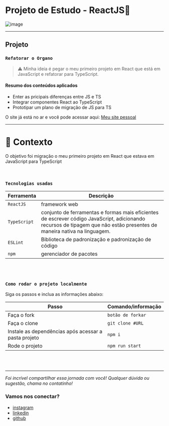 # Projeto de Estudo - ReactJS🚀

![image](https://media.giphy.com/media/Mc24i6cYYqT0UgD1LQ/giphy.gif)

---

## Projeto

### `Refatorar o Organo`

> ⚠️ Minha ideia é pegar o meu primeiro projeto em React que está em JavaScript e refatorar para TypeScript.

#### Resumo dos conteúdos aplicados

- Enter as pricipais diferenças entre JS e TS
- Integrar componentes React ao TypeScript
- Prototipar um plano de migração de JS para TS

O site já está no ar e você pode acessar aqui: [Meu site pessoal](https://organo-xi-eight.vercel.app/)

---

# 🧠 Contexto

O objetivo foi migração o meu primeiro projeto em React que estava em JavaScript para TypeScript

<br />

### `Tecnologias usadas`

| Ferramenta   | Descrição                                                                                                                                                               |
| ------------ | ----------------------------------------------------------------------------------------------------------------------------------------------------------------------- |
| `ReactJS`    | framework web                                                                                                                                                           |
| `TypeScript` | conjunto de ferramentas e formas mais eficientes de escrever código JavaScript, adicionando recursos de tipagem que não estão presentes de maneira nativa na linguagem. |
| `ESLint`     | Biblioteca de padronização e padronização de código                                                                                                                     |
| `npm`        | gerenciador de pacotes                                                                                                                                                  |

<br />
<br />

### `Como rodar o projeto localmente`

Siga os passos e inclua as informações abaixo:

| Passo                                                | Comando/informação |
| ---------------------------------------------------- | ------------------ |
| Faça o fork                                          | `botão de forkar`  |
| Faça o clone                                         | `git clone #URL`   |
| Instale as dependências após acessar a pasta projeto | `npm i`            |
| Rode o projeto                                       | `npm run start`    |

<br />
<br />

---

_Foi incrível compartilhar essa jornada com você! Qualquer dúvida ou sugestão, chama no contatinho!_

### Vamos nos conectar?

- [instagram](https://www.instagram.com/jaootelesk)
- [linkedin](https://www.linkedin.com/in/jo%C3%A3o-teles-711557239//)
- [github](https://github.com/joaotelesk)
